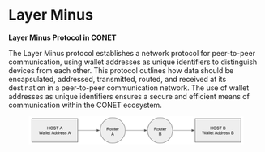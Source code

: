 # Layer Minus

**Layer Minus Protocol in CONET**

The Layer Minus protocol establishes a network protocol for peer-to-peer communication, using wallet addresses as unique identifiers to distinguish devices from each other. This protocol outlines how data should be encapsulated, addressed, transmitted, routed, and received at its destination in a peer-to-peer communication network. The use of wallet addresses as unique identifiers ensures a secure and efficient means of communication within the CONET ecosystem.

<figure><img src="../../../.gitbook/assets/image.png" alt=""><figcaption></figcaption></figure>

